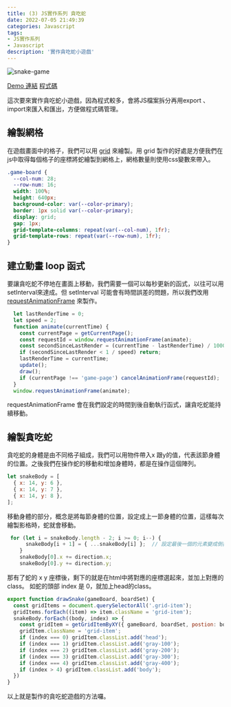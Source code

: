 ```yaml
---
title: (3) JS實作系列 貪吃蛇
date: 2022-07-05 21:49:39
categories: Javascript
tags: 
- JS實作系列
- Javascript
description: '實作貪吃蛇小遊戲'
---
```


![snake-game](https://firebasestorage.googleapis.com/v0/b/project-fb4ac.appspot.com/o/2022070501.png?alt=media&token=6741a203-d871-44fe-bb24-89915fb088d7)

[Demo 連結](https://tim8076.github.io/JS-underground-snake-game/)
[程式碼](https://github.com/tim8076/JS-underground-snake-game)

這次要來實作貪吃蛇小遊戲，因為程式較多，會將JS檔案拆分再用export 、import來匯入和匯出，方便做程式碼管理。

## 繪製網格

在遊戲畫面中的格子，我們可以用 [grid](https://tim8076.github.io/2022/06/28/2022-6-28-1-css-grid/?highlight=grid) 來繪製。用 grid 製作的好處是方便我們在js中取得每個格子的座標將蛇繪製到網格上，網格數量則使用css變數來帶入。

``` css
.game-board {
  --col-num: 28;
  --row-num: 16;
  width: 100%;
  height: 640px;
  background-color: var(--color-primary);
  border: 1px solid var(--color-primary);
  display: grid;
  gap: 1px;
  grid-template-columns: repeat(var(--col-num), 1fr);
  grid-template-rows: repeat(var(--row-num), 1fr);
}
```


## 建立動畫 loop 函式

要讓貪吃蛇不停地在畫面上移動，我們需要一個可以每秒更新的函式，以往可以用 setInterval來達成。但 setInterval 可能會有時間誤差的問題，所以我們改用 [requestAnimationFrame](https://tim8076.github.io/2022/06/27/2022-6-24-1-js-requestAnimation/) 來製作。

``` js
  let lastRenderTime = 0;
  let speed = 2;
  function animate(currentTime) {
    const currentPage = getCurrentPage();
    const requestId = window.requestAnimationFrame(animate);
    const secondSinceLastRender = (currentTime - lastRenderTime) / 1000; // 將milisecond 轉成 second
    if (secondSinceLastRender < 1 / speed) return;
    lastRenderTime = currentTime;
    update();
    draw();
    if (currentPage !== 'game-page') cancelAnimationFrame(requestId);
  }
  window.requestAnimationFrame(animate);
```
requestAnimationFrame 會在我們設定的時間到後自動執行函式，讓貪吃蛇能持續移動。

## 繪製貪吃蛇

貪吃蛇的身體是由不同格子組成，我們可以用物件帶入x 跟y的值，代表該節身體的位置。之後我們在操作蛇的移動和增加身體時，都是在操作這個陣列。

``` js
let snakeBody = [
  { x: 14, y: 6 },
  { x: 14, y: 7 },
  { x: 14, y: 8 },
];
```

移動身體的部分，概念是將每節身體的位置，設定成上一節身體的位置，這樣每次繪製影格時，蛇就會移動。

``` js
 for (let i = snakeBody.length - 2; i >= 0; i--) {
      snakeBody[i + 1] = { ...snakeBody[i] };  // 設定最後一個的元素變成倒數第二的元素
    }
    snakeBody[0].x += direction.x;
    snakeBody[0].y += direction.y;
``` 

那有了蛇的 x y 座標後，剩下的就是在html中將對應的座標選起來，並加上對應的class。
如蛇的頭部 index 是 0，就加上head的class。

``` js
export function drawSnake(gameBoard, boardSet) {
  const gridItems = document.querySelectorAll('.grid-item');
  gridItems.forEach((item) => item.className = 'grid-item');
  snakeBody.forEach((body, index) => {
    const gridItem = getGridItemByXY({ gameBoard, boardSet, postion: body });
    gridItem.className = 'grid-item';
    if (index === 0) gridItem.classList.add('head');
    if (index === 1) gridItem.classList.add('gray-100');
    if (index === 2) gridItem.classList.add('gray-200');
    if (index === 3) gridItem.classList.add('gray-300');
    if (index === 4) gridItem.classList.add('gray-400');
    if (index > 4) gridItem.classList.add('body');
  })
}
```

以上就是製作的貪吃蛇遊戲的方法囉。




